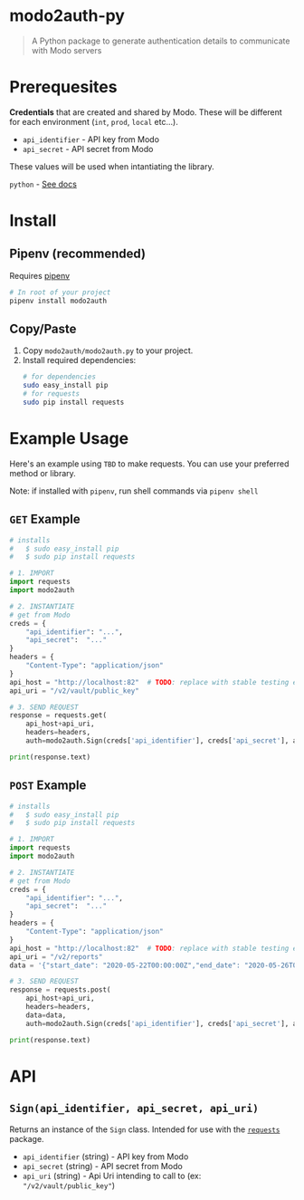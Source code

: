 # modo2auth-py

> A Python package to generate authentication details to communicate with Modo servers

# Prerequesites

**Credentials** that are created and shared by Modo. These will be different for each environment (`int`, `prod`, `local` etc...).

- `api_identifier` - API key from Modo
- `api_secret` - API secret from Modo

These values will be used when intantiating the library.

`python` - [See docs](https://www.python.org/downloads/)

# Install

## Pipenv (recommended)
Requires [pipenv](https://pipenv.pypa.io/en/latest/)
```python
# In root of your project
pipenv install modo2auth
```

## Copy/Paste
1. Copy `modo2auth/modo2auth.py` to your project.
2. Install required dependencies:
    ```bash
    # for dependencies
    sudo easy_install pip
    # for requests
    sudo pip install requests
    ```


# Example Usage
Here's an example using `TBD` to make requests. You can use your preferred method or library.

Note: if installed with `pipenv`, run shell commands via `pipenv shell`

## `GET` Example
```py
# installs
#   $ sudo easy_install pip
#   $ sudo pip install requests

# 1. IMPORT
import requests
import modo2auth

# 2. INSTANTIATE
# get from Modo
creds = {
    "api_identifier": "...",
    "api_secret":  "..."
}
headers = {
    "Content-Type": "application/json"
}
api_host = "http://localhost:82"  # TODO: replace with stable testing env endpoint
api_uri = "/v2/vault/public_key"

# 3. SEND REQUEST
response = requests.get(
    api_host+api_uri,
    headers=headers,
    auth=modo2auth.Sign(creds['api_identifier'], creds['api_secret'], api_uri))

print(response.text)

```

## `POST` Example
```py
# installs
#   $ sudo easy_install pip
#   $ sudo pip install requests

# 1. IMPORT
import requests
import modo2auth

# 2. INSTANTIATE
# get from Modo
creds = {
    "api_identifier": "...",
    "api_secret":  "..."
}
headers = {
    "Content-Type": "application/json"
}
api_host = "http://localhost:82"  # TODO: replace with stable testing env endpoint
api_uri = "/v2/reports"
data = '{"start_date": "2020-05-22T00:00:00Z","end_date": "2020-05-26T00:00:00Z"}'

# 3. SEND REQUEST
response = requests.post(
    api_host+api_uri,
    headers=headers,
    data=data,
    auth=modo2auth.Sign(creds['api_identifier'], creds['api_secret'], api_uri))

print(response.text)

```



# API

## `Sign(api_identifier, api_secret, api_uri)`

Returns an instance of the `Sign` class. Intended for use with the [`requests`](https://requests.readthedocs.io/en/master/user/authentication/) package.

- `api_identifier` (string) - API key from Modo
- `api_secret` (string) - API secret from Modo
- `api_uri` (string) - Api Uri intending to call to (ex: `"/v2/vault/public_key"`)